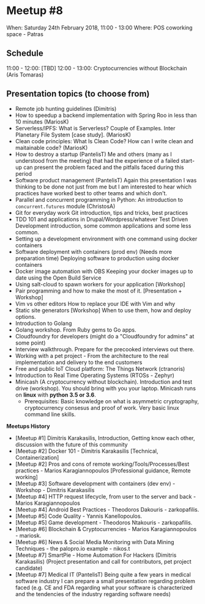 # Meetup #8

When: Saturday 24th February 2018, 11:00 - 13:00
Where: POS coworking space - Patras

## Schedule

11:00 - 12:00: [TBD]
12:00 - 13:00: Cryptocurrencies without Blockchain (Aris Tomaras)

## Presentation topics (to choose from)

- Remote job hunting guidelines (Dimitris)
- How to speedup a backend implementation with Spring Roo in less than 10 minutes (MariosK)
- Serverless/IPFS: What is Serverless? Couple of Examples. Inter Planetary File System [case study]. (MariosK)
- Clean code principles: What Is Clean Code? How can I write clean and maitainable code? (MariosK)
- How to destroy a startup (PantelisT)
  Me and others (many as I understood from the meeting) that had the experience of a failed start-up can present the problem faced and the pitfalls faced during this period
- Software product management (PantelisT)
  Again this presentation I was thinking to be done not just from me but I am interested to hear which practices have worked best to other teams and which don't. 
- Parallel and concurrent programming in Python: An introduction to `concurrent.futures` module (ChristosA)  
- Git for everyday work
  Git introduction, tips and tricks, best practices
- TDD 101 and applications in Drupal/Wordpress/whatever
  Test Driven Development introduction, some common applications and some less
  common.
- Setting up a development environment with one command using docker containers
- Software deployment with containers (prod env) (Needs more preparation time)
  Deploying software to production using docker containers
- Docker image automation with OBS
  Keeping your docker images up to date using the Open Build Service
- Using salt-cloud to spawn workers for your application [Workshop]
- Pair programming and how to make the most of it. [Presentation + Workshop]
- Vim vs other editors
  How to replace your IDE with Vim and why
- Static site generators [Workshop]
  When to use them, how and deploy options.
- Introduction to Golang
- Golang workshop. From Ruby gems to Go apps.
- Cloudfoundry for developers (might do a "Cloudfoundry for admins" at some point)
- Interview walkthrough. Prepare for the precooked interviews out there.
- Working with a pet project - From the architecture to the real implementation and delivery to the end customers
- Free and public IoT Cloud platform: The Things Network (ctranoris)
- Introduction to Real Time Operating Systems (RTOSs - Zephyr)
- Minicash (A cryptocurrency without blockchain). Introduction and test drive (workshop). You should bring with you your laptop. Minicash runs on **linux** with **python 3.5 or 3.6**. 
    - Prerequisites: Basic knowledge on what is asymmetric cryptography, cryptocurrency consesus and proof of work. Very basic linux command line skills.


**Meetups History**

- [Meetup #1] Dimitris Karakasilis, Introduction, Getting know each other, discussion with the future of this community
- [Meetup #2] Docker 101 - Dimitris Karakasilis [Technical, Containerization]
- [Meetup #2] Pros and cons of remote working/Tools/Processes/Best practices - Marios Karagiannopoulos [Professional guidance, Remote working]
- [Meetup #3] Software development with containers (dev env) - Workshop - Dimitris Karakasilis
- [Meetup #4] HTTP request lifecycle, from user to the server and back - Marios Karagiannopoulos
- [Meetup #4] Android Best Practices - Theodoros Dakouris - zarkopafilis.
- [Meetup #5] Code Quality - Yannis Kanellopoulos.
- [Meetup #5] Game development - Theodoros Ntakouris - zarkopafilis.
- [Meetup #6] Blockchain & Cryptocurrencies - Marios Karagiannopoulos - mariosk.
- [Meetup #6] News & Social Media Monitoring with Data Mining Techniques - the palopro.io example - nikos.t
- [Meetup #7] SmartPie - Home Automation For Hackers (Dimitris Karakasilis) (Project presentation and call for contributors, pet project candidate)
- [Meetup #7] Medical IT (PantelisT) Being quite a few years in medical software industry I can prepare a small presentation regarding problem faced (e.g. CE and FDA regarding what your software is characterized and the tendencies of the industry regarding software needs)
